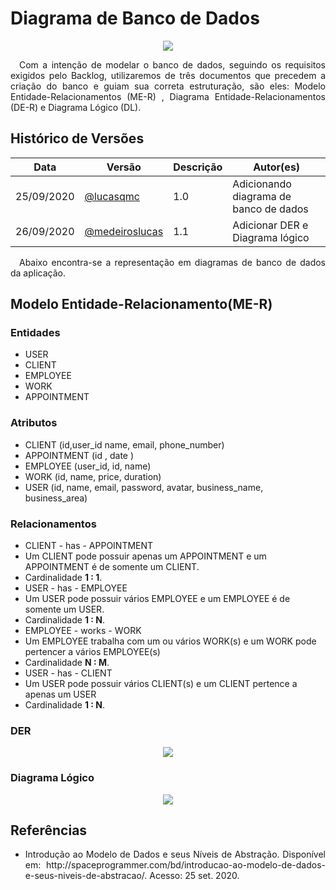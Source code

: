 # Diagrama de Banco de Dados

<div style="display: flex; justify-content: center; align-items:center;">
    <img src="https://unbarqdsw.github.io/2020.1_G11_SYA/assets/modelagem/diagram.png">
</div>

<p align="justify">&emsp;Com a intenção de modelar o banco de dados, seguindo os requisitos exigidos pelo Backlog, utilizaremos de três documentos que precedem a criação do banco e guiam sua correta estruturação, são eles: Modelo Entidade-Relacionamentos (ME-R) , Diagrama Entidade-Relacionamentos (DE-R) e Diagrama Lógico (DL).</p>

## **Histórico de Versões**
Data | Versão | Descrição | Autor(es) 
---- | ----------- | ------ | ---------
25/09/2020 | [@lucasqmc](http://github.com/lucasqmc)| 1.0 | Adicionando diagrama de banco de dados|
26/09/2020 | [@medeiroslucas](http://github.com/medeiroslucas)| 1.1 | Adicionar DER e Diagrama lógico |
 
<p align="justify">&emsp;Abaixo encontra-se a representação em diagramas de banco de dados da aplicação.</p>

## **Modelo Entidade-Relacionamento(ME-R)**

### **Entidades**

* USER
* CLIENT
* EMPLOYEE
* WORK
* APPOINTMENT


### **Atributos**

* CLIENT (id,user_id name, email, phone_number)
* APPOINTMENT (id , date ) 
* EMPLOYEE (user_id, id, name)
* WORK (id, name, price, duration)
* USER (id, name, email, password, avatar, business_name, business_area)

### **Relacionamentos**

* CLIENT - has - APPOINTMENT
 * Um CLIENT pode possuir apenas um APPOINTMENT e um APPOINTMENT é de somente um CLIENT.
 * Cardinalidade **1 : 1**.
* USER - has - EMPLOYEE
 * Um USER pode possuir vários EMPLOYEE e um EMPLOYEE é de somente um USER.
 * Cardinalidade **1 : N**.
* EMPLOYEE - works - WORK
 * Um EMPLOYEE trabalha com um ou vários WORK(s) e um WORK pode pertencer a vários EMPLOYEE(s)
 * Cardinalidade **N : M**.
* USER - has - CLIENT
 * Um USER pode possuir vários CLIENT(s) e um CLIENT pertence a apenas um USER 
 * Cardinalidade **1 : N**.

### **DER**

<div style="display: flex; justify-content: center; align-items:center;">
    <img src="https://unbarqdsw.github.io/2020.1_G11_SYA/assets/modelagem/DER_PYA.png">
</div>

### **Diagrama Lógico**

<div style="display: flex; justify-content: center; align-items:center;">
    <img src="https://unbarqdsw.github.io/2020.1_G11_SYA/assets/modelagem/DER_PYA.png">
</div>


## **Referências**
 * <p align="justify">Introdução ao Modelo de Dados e seus Níveis de Abstração. Disponível em: http://spaceprogrammer.com/bd/introducao-ao-modelo-de-dados-e-seus-niveis-de-abstracao/. Acesso: 25 set. 2020.</p>
